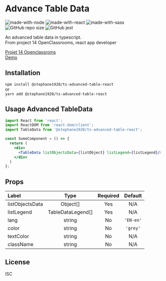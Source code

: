 # Advance Table Data
![made-with-node](https://img.shields.io/badge/Node.js-43853D?style=for-the-badge&logo=node.js&logoColor=white) ![made-with-react](https://img.shields.io/badge/-ReactJs-61DAFB?style=for-the-badge&logo=react&logoColor=FFFFFF) ![made-with-sass](	https://img.shields.io/badge/Sass-CC6699?style=for-the-badge&logo=sass&logoColor=white) 
![GitHub repo size](https://img.shields.io/github/repo-size/StephaneLi/lib_typescript-advanced-table-react)
![GitHub jest](https://img.shields.io/badge/coverage-100%25-yellow)  

An advanced table data in typescript.  
From project 14 OpenClassrooms, react app developer  
  
[Projet 14 Openclassroms](https://github.com/StephaneLi/StephaneLieumont_14_03062022)  
[Demo](https://stephaneli.github.io/lib_typescript-adveanced-table-react/)

## Installation
```npm install @stephane1920/ts-advanced-table-react```  
or  
```yarn add @stephane1920/ts-advanced-table-react```

## Usage Advanced TableData
```jsx
import React from 'react';
import ReactDOM from 'react-dom/client';
import TableData from '@stephane1920/ts-advanced-table-react';

const SomeComponent = () => {
  return (
    <div>
      <TableData listObjectsData={listObject} listLegend={listLegend}/>
    </div>
  )
};
```

## Props
|Label|Type|Required|Default|
|:----|:----:|:------:|:----:|
|listObjectsData| Object[] | Yes | N/A |
|listLegend| TableDataLegend[] | Yes | N/A |
|lang| string | No | ```'EN-en'``` |
|color| string | No | ```'grey'``` |
|textColor| string | No | N/A |
|className| string | No | N/A |

## License  
ISC